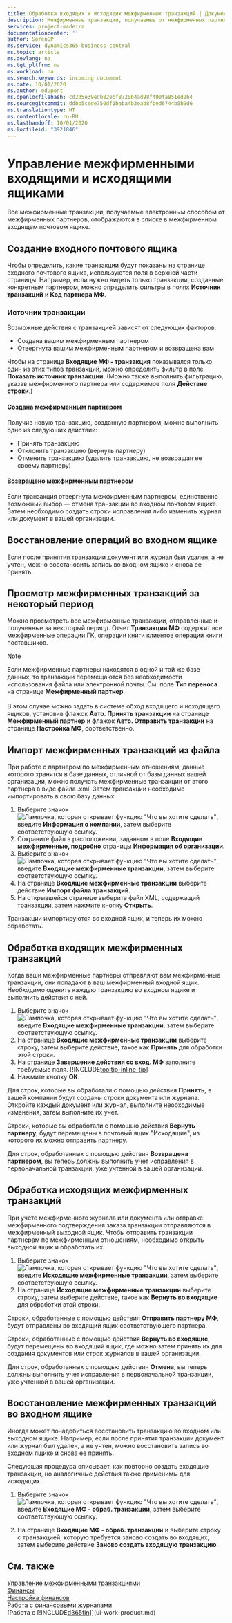 ```yaml
---
title: Обработка входящих и исходящих межфирменных транзакций | Документация Майкрософт
description: Межфирменные транзакции, получаемые от межфирменных партнеров, отображаются в списке во входящем межфирменном ящике, где их можно обрабатывать вручную или автоматически.
services: project-madeira
documentationcenter: ''
author: SorenGP
ms.service: dynamics365-business-central
ms.topic: article
ms.devlang: na
ms.tgt_pltfrm: na
ms.workload: na
ms.search.keywords: incoming document
ms.date: 10/01/2020
ms.author: edupont
ms.openlocfilehash: cd2d5e39edb82ebf8720b4ad98f490fa851ed2b4
ms.sourcegitcommit: ddbb5cede750df1baba4b3eab8fbed6744b5b9d6
ms.translationtype: HT
ms.contentlocale: ru-RU
ms.lasthandoff: 10/01/2020
ms.locfileid: "3921846"
---
```

# <a name="manage-the-intercompany-inbox-and-outbox"></a>Управление межфирменными входящими и исходящими ящиками
Все межфирменные транзакции, получаемые электронным способом от межфирменных партнеров, отображаются в списке в межфирменном входящем почтовом ящике.  

## <a name="organizing-the-inbox"></a>Создание входного почтового ящика  
 Чтобы определить, какие транзакции будут показаны на странице входного почтового ящика, используются поля в верхней части страницы. Например, если нужно видеть только транзакции, созданные конкретным партнером, можно определить фильтры в полях **Источник транзакций** и **Код партнера МФ**.  

### <a name="transaction-source"></a>Источник транзакции  
Возможные действия с транзакцией зависят от следующих факторов:  

- Создана вашим межфирменным партнером  
- Отвергнута вашим межфирменным партнером и возвращена вам  

Чтобы на странице **Входящие МФ - транзакция** показывался только один из этих типов транзакций, можно определить фильтр в поле **Показать источник транзакции**. (Можно также выполнить фильтрацию, указав межфирменного партнера или содержимое поля **Действие строки**.)  

#### <a name="created-by-intercompany-partner"></a>Создана межфирменным партнером  
 Получив новую транзакцию, созданную партнером, можно выполнить одно из следующих действий:

- Принять транзакцию  
- Отклонить транзакцию (вернуть партнеру)  
- Отменить транзакцию (удалить транзакцию, не возвращая ее своему партнеру)  

#### <a name="returned-from-intercompany-partner"></a>Возвращено межфирменным партнером  
 Если транзакция отвергнута межфирменным партнером, единственно возможный выбор — отмена транзакции во входном почтовом ящике. Затем необходимо создать строки исправления либо изменить журнал или документ в вашей организации.  

## <a name="recreating-inbox-entries"></a>Восстановление операций во входном ящике  
 Если после принятия транзакции документ или журнал был удален, а не учтен, можно восстановить запись во входном ящике и снова ее принять.  

## <a name="getting-an-overview-of-intercompany-transactions-for-a-period"></a>Просмотр межфирменных транзакций за некоторый период  
 Можно просмотреть все межфирменные транзакции, отправленные и полученные за некоторый период. Отчет **Транзакции МФ** содержит все межфирменные операции ГК, операции книги клиентов операции книги поставщиков.

 > [!NOTE]  
 > Если межфирменные партнеры находятся в одной и той же базе данных, то транзакции перемещаются без необходимости использования файла или электронной почты. См. поле **Тип переноса** на странице **Межфирменный партнер**. <br /><br />
В этом случае можно задать в системе обход входящего и исходящего ящиков, установив флажок **Авто. Принять транзакции** на странице **Межфирменный партнер** и флажок **Авто. Отправить транзакции** на странице **Настройка МФ**, соответственно.

## <a name="to-import-intercompany-transactions-from-a-file"></a>Импорт межфирменных транзакций из файла  
При работе с партнером по межфирменным отношениям, данные которого хранятся в базе данных, отличной от базы данных вашей организации, можно получать межфирменные транзакции от этого партнера в виде файла .xml. Затем транзакции необходимо импортировать в свою базу данных.  

1.  Выберите значок ![Лампочка, которая открывает функцию "Что вы хотите сделать"](media/ui-search/search_small.png "Что вы хотите сделать"), введите **Информация о компании**, затем выберите соответствующую ссылку.
2. Сохраните файл в расположении, заданном в поле **Входящие межфирменные, подробно** страницы **Информация об организации**.  
3. Выберите значок ![Лампочка, которая открывает функцию "Что вы хотите сделать"](media/ui-search/search_small.png "Что вы хотите сделать"), введите **Входящие межфирменные транзакции**, затем выберите соответствующую ссылку.
4. На странице **Входящие межфирменные транзакции** выберите действие **Импорт файла транзакций**.  
5. На открывшейся странице выберите файл XML, содержащий транзакции, затем нажмите кнопку **Открыть**.  

Транзакции импортируются во входной ящик, и теперь их можно обработать.

## <a name="to-process-incoming-intercompany-transactions"></a>Обработка входящих межфирменных транзакций  
Когда ваши межфирменные партнеры отправляют вам межфирменные транзакции, они попадают в ваш межфирменный входной ящик. Необходимо оценить каждую транзакцию во входном ящике и выполнить действия с ней.  

1. Выберите значок ![Лампочка, которая открывает функцию "Что вы хотите сделать"](media/ui-search/search_small.png "Что вы хотите сделать"), введите **Входящие межфирменные транзакции**, затем выберите соответствующую ссылку.  
2. На странице **Входящие межфирменные транзакции** выберите строку, затем выберите действие, такое как **Принять** для обработки этой строки.
3. На странице **Завершение действия со вход. МФ** заполните требуемые поля. [!INCLUDE[tooltip-inline-tip](includes/tooltip-inline-tip_md.md)]
4. Нажмите кнопку **ОК**.  

Для строк, которые вы обработали с помощью действия **Принять**, в вашей компании будут созданы строки документа или журнала. Откройте каждый документ или журнал, выполните необходимые изменения, затем выполните их учет.  

Строки, которые вы обработали с помощью действия **Вернуть партнеру**, будут перемещены в почтовый ящик "Исходящие", из которого их можно отправить партнеру.

Для строк, обработанных с помощью действия **Возвращена партнером**, вы теперь должны выполнить учет исправления в первоначальной транзакции, уже учтенной в вашей организации.

## <a name="to-process-outgoing-intercompany-transactions"></a>Обработка исходящих межфирменных транзакций  
При учете межфирменного журнала или документа или отправке межфирменного подтверждения заказа транзакции отправляются в межфирменный выходной ящик. Чтобы отправить транзакции партнерам по межфирменным отношениям, необходимо открыть выходной ящик и обработать их.  

1.  Выберите значок ![Лампочка, которая открывает функцию "Что вы хотите сделать"](media/ui-search/search_small.png "Что вы хотите сделать"), введите **Исходящие межфирменные транзакции**, затем выберите соответствующую ссылку.  
2. На странице **Исходящие межфирменные транзакции** выберите строку, затем выберите действие, такое как **Вернуть во входящие** для обработки этой строки.

Строки, обработанные с помощью действия **Отправить партнеру МФ**, будут отправлены во входящий ящик соответствующего партнера.

Строки, обработанные с помощью действия **Вернуть во входящие**, будут перемещены во входящий ящик, где можно затем принять их для создания документов или строк журналов в вашей организации.  

Для строк, обработанных с помощью действия **Отмена**, вы теперь должны выполнить учет исправления в первоначальной транзакции, уже учтенной в вашей организации.  

## <a name="to-recreate-intercompany-inbox-transactions"></a>Восстановление межфирменных транзакций во входном ящике  
Иногда может понадобиться восстановить транзакцию во входном или выходном ящике. Например, если после принятия транзакции документ или журнал был удален, а не учтен, можно восстановить запись во входном ящике и снова ее принять.  

Следующая процедура описывает, как повторно создать входящие транзакции, но аналогичные действия также применимы для исходящих.

  1.  Выберите значок ![Лампочка, которая открывает функцию "Что вы хотите сделать"](media/ui-search/search_small.png "Что вы хотите сделать"), введите **Входящие МФ - обраб. транзакции**, затем выберите соответствующую ссылку.  

  2.  На странице **Входящие МФ - обраб. транзакции** и выберите строку с транзакцией, которую требуется заново создать во входящих, затем выберите действие **Заново создать входящую транзакцию**.  

## <a name="see-also"></a>См. также
[Управление межфирменными транзакциями](intercompany-manage.md)  
[Финансы](finance.md)  
[Настройка финансов](finance-setup-finance.md)  
[Работа с финансовыми журналами](ui-work-general-journals.md)  
[Работа с [!INCLUDE[d365fin](includes/d365fin_md.md)]](ui-work-product.md)
